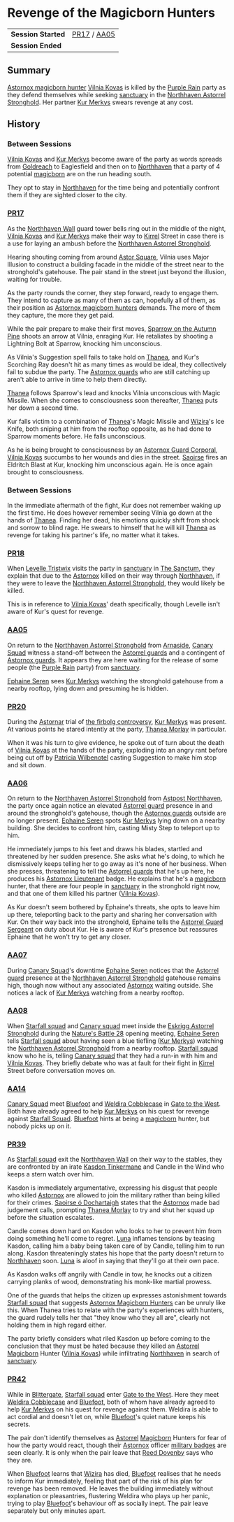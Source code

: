 # Revenge of the Magicborn Hunters

|||
| --- | --- |
| **Session Started** | [PR17](../sessions/PR17.md) / [AA05](../sessions/AA05.md) | storyline.2
| **Session Ended** | |

## Summary

[Astornox magicborn hunter](../organisations/astornox/ranks/astornox-magicborn-hunter.md) [Vilnia Kovas](../characters/vilnia-kovas.md) is killed by the [Purple Rain](../campaigns/C1-purple-rain.md) party as they defend themselves while seeking [sanctuary](../organisations/astorrel/sanctuary.md) in the [Northhaven Astorrel Stronghold](../places/strongholds/northhaven-astorrel-stronghold.md). Her partner [Kur Merkys](../characters/kur-merkys.md) swears revenge at any cost.

## History

### Between Sessions

[Vilnia Kovas](../characters/vilnia-kovas.md) and [Kur Merkys](../characters/kur-merkys.md) become aware of the party as words spreads from [Goldreach](../civilisations/kingdom-of-astor/SETTLEMENTS/GOLDREACH/README.md) to Eaglesfield and then on to [Northhaven](../places/cities/northhaven.md) that a party of 4 potential [magicborn](../civilisations/kingdom-of-astor/magicborn.md) are on the run heading south.

They opt to stay in [Northhaven](../places/cities/northhaven.md) for the time being and potentially confront them if they are sighted closer to the city.

### [PR17](../sessions/PR17.md)

As the [Northhaven Wall](../places/structures/northhaven-wall.md) guard tower bells ring out in the middle of the night, [Vilnia Kovas](../characters/vilnia-kovas.md) and [Kur Merkys](../characters/kur-merkys.md) make their way to [Kirrel](../gods/deities/kirrel.md) Street in case there is a use for laying an ambush before the [Northhaven Astorrel Stronghold](../places/strongholds/northhaven-astorrel-stronghold.md).

Hearing shouting coming from around [Astor Square](../places/structures/astor-square.md), Vilnia uses Major Illusion to construct a building facade in the middle of the street near to the stronghold's gatehouse. The pair stand in the street just beyond the illusion, waiting for trouble.

As the party rounds the corner, they step forward, ready to engage them. They intend to capture as many of them as can, hopefully all of them, as their position as [Astornox magicborn hunters](../organisations/astornox/ranks/astornox-magicborn-hunter.md) demands. The more of them they capture, the more they get paid.

While the pair prepare to make their first moves, [Sparrow on the Autumn Pine](../characters/sparrow-on-the-autumn-pine.md) shoots an arrow at Vilnia, enraging Kur. He retaliates by shooting a Lightning Bolt at Sparrow, knocking him unconscious.

As Vilnia's Suggestion spell fails to take hold on [Thanea](../../../astarus/people/thanea.md), and Kur's Scorching Ray doesn't hit as many times as would be ideal, they collectively fail to subdue the party. The [Astornox guards](../organisations/astornox/ranks/astornox-guard.md) who are still catching up aren't able to arrive in time to help them directly.

[Thanea](../../../astarus/people/thanea.md) follows Sparrow's lead and knocks Vilnia unconscious with Magic Missile. When she comes to consciousness soon thereafter, [Thanea](../../../astarus/people/thanea.md) puts her down a second time.

Kur falls victim to a combination of [Thanea](../../../astarus/people/thanea.md)'s Magic Missile and [Wizira](../characters/wizira.md)'s Ice Knife, both sniping at him from the rooftop opposite, as he had done to Sparrow moments before. He falls unconscious.

As he is being brought to consciousness by an [Astornox Guard Corporal](../organisations/astornox/ranks/astornox-guard-corporal.md), [Vilnia Kovas](../characters/vilnia-kovas.md) succumbs to her wounds and dies in the street. [Saoirse](../../../astarus/people/saoirse.md) fires an Eldritch Blast at Kur, knocking him unconscious again. He is once again brought to consciousness.

### Between Sessions

In the immediate aftermath of the fight, Kur does not remember waking up the first time. He does however remember seeing Vilnia go down at the hands of [Thanea](../../../astarus/people/thanea.md). Finding her dead, his emotions quickly shift from shock and sorrow to blind rage. He swears to himself that he will kill [Thanea](../../../astarus/people/thanea.md) as revenge for taking his partner's life, no matter what it takes.

### [PR18](../sessions/PR18.md)

When [Levelle Tristwix](../characters/levelle-tristwix.md) visits the party in [sanctuary](../organisations/astorrel/sanctuary.md) in [The Sanctum](../places/buildings/the-sanctum.md), they explain that due to the [Astornox](../organisations/astornox/astornox.md) killed on their way through [Northhaven](../places/cities/northhaven.md), if they were to leave the [Northhaven Astorrel Stronghold](../places/strongholds/northhaven-astorrel-stronghold.md), they would likely be killed.

This is in reference to [Vilnia Kovas](../characters/vilnia-kovas.md)' death specifically, though Levelle isn't aware of Kur's quest for revenge.

### [AA05](../sessions/AA05.md)

On return to the [Northhaven Astorrel Stronghold](../places/strongholds/northhaven-astorrel-stronghold.md) from [Arnaside](../places/villages/arnaside.md), [Canary Squad](../organisations/astorrel/squads/canary-squad.md) witness a stand-off between the [Astorrel guards](../organisations/astorrel/ranks/astorrel-guard.md) and a contingent of [Astornox guards](../organisations/astornox/ranks/astornox-guard.md). It appears they are here waiting for the release of some people (the [Purple Rain](../campaigns/C1-purple-rain.md) party) from [sanctuary](../organisations/astorrel/sanctuary.md).

[Ephaine Seren](../characters/ephaine-seren.md) sees [Kur Merkys](../characters/kur-merkys.md) watching the stronghold gatehouse from a nearby rooftop, lying down and presuming he is hidden.

### [PR20](../sessions/PR20.md)

During the [Astornar](../organisations/astornar.md) trial of [the firbolg controversy](ended/the-firbolg-controversy.md), [Kur Merkys](../characters/kur-merkys.md) was present. At various points he stared intently at the party, [Thanea Morlay](../characters/thanea-morlay.md) in particular.

When it was his turn to give evidence, he spoke out of turn about the death of [Vilnia Kovas](../characters/vilnia-kovas.md) at the hands of the party, exploding into an angry rant before being cut off by [Patricia Wilbenotel](../characters/patricia-wilbenotel.md) casting Suggestion to make him stop and sit down.

### [AA06](../sessions/AA06.md)

On return to the [Northhaven Astorrel Stronghold](../places/strongholds/northhaven-astorrel-stronghold.md) from [Astpost Northhaven](../places/buildings/shops/astpost-northhaven.md), the party once again notice an elevated [Astorrel guard](../organisations/astorrel/ranks/astorrel-guard.md) presence in and around the stronghold's gatehouse, though the [Astornox guards](../organisations/astornox/ranks/astornox-guard.md) outside are no longer present. [Ephaine Seren](../characters/ephaine-seren.md) spots [Kur Merkys](../characters/kur-merkys.md) lying down on a nearby building. She decides to confront him, casting Misty Step to teleport up to him.

He immediately jumps to his feet and draws his blades, startled and threatened by her sudden presence. She asks what he's doing, to which he dismissively keeps telling her to go away as it's none of her business. When she presses, threatening to tell the [Astorrel guards](../organisations/astorrel/ranks/astorrel-guard.md) that he's up here, he produces his [Astornox Lieutenant](../organisations/astornox/ranks/astornox-lieutenant.md) badge. He explains that he's a [magicborn](../civilisations/kingdom-of-astor/magicborn.md) hunter, that there are four people in [sanctuary](../organisations/astorrel/sanctuary.md) in the stronghold right now, and that one of them killed his partner ([Vilnia Kovas](../characters/vilnia-kovas.md)).

As Kur doesn't seem bothered by Ephaine's threats, she opts to leave him up there, teleporting back to the party and sharing her conversation with Kur. On their way back into the stronghold, Ephaine tells the [Astorrel Guard Sergeant](../organisations/astorrel/ranks/astorrel-guard-sergeant.md) on duty about Kur. He is aware of Kur's presence but reassures Ephaine that he won't try to get any closer.

### [AA07](../sessions/AA07.md)

During [Canary Squad](../organisations/astorrel/squads/canary-squad.md)'s downtime [Ephaine Seren](../characters/ephaine-seren.md) notices that the [Astorrel guard](../organisations/astorrel/ranks/astorrel-guard.md) presence at the [Northhaven Astorrel Stronghold](../places/strongholds/northhaven-astorrel-stronghold.md) gatehouse remains high, though now without any associated [Astornox](../organisations/astornox/astornox.md) waiting outside. She notices a lack of [Kur Merkys](../characters/kur-merkys.md) watching from a nearby rooftop.

### [AA08](../sessions/AA08.md)

When [Starfall squad](../organisations/astorrel/squads/starfall-squad.md) and [Canary squad](../organisations/astorrel/squads/canary-squad.md) meet inside the [Eskrigg Astorrel Stronghold](../places/strongholds/eskrigg-astorrel-stronghold.md) during the [Nature's Battle 28](ended/natures-battle-28.md) opening meeting, [Ephaine Seren](../characters/ephaine-seren.md) tells [Starfall squad](../organisations/astorrel/squads/starfall-squad.md) about having seen a blue tiefling ([Kur Merkys](../characters/kur-merkys.md)) watching the [Northhaven Astorrel Stronghold](../places/strongholds/northhaven-astorrel-stronghold.md) from a nearby rooftop. [Starfall squad](../organisations/astorrel/squads/starfall-squad.md) know who he is, telling [Canary squad](../organisations/astorrel/squads/canary-squad.md) that they had a run-in with him and [Vilnia Kovas](../characters/vilnia-kovas.md). They briefly debate who was at fault for their fight in [Kirrel](../gods/deities/kirrel.md) Street before conversation moves on.

### [AA14](../sessions/AA14.md)

[Canary Squad](../organisations/astorrel/squads/canary-squad.md) meet [Bluefoot](../characters/bluefoot.md) and [Weldira Cobblecase](../characters/weldira-cobblecase.md) in [Gate to the West](../places/buildings/inns-taverns/gate-to-the-west.md). Both have already agreed to help [Kur Merkys](../characters/kur-merkys.md) on his quest for revenge against [Starfall Squad](../organisations/astorrel/squads/starfall-squad.md). [Bluefoot](../characters/bluefoot.md) hints at being a [magicborn](../civilisations/kingdom-of-astor/magicborn.md) hunter, but nobody picks up on it.

### [PR39](../sessions/PR39.md)

As [Starfall squad](../organisations/astorrel/squads/starfall-squad.md) exit the [Northhaven Wall](../places/structures/northhaven-wall.md) on their way to the stables, they are confronted by an irate [Kasdon Tinkermane](../characters/kasdon-tinkermane.md) and Candle in the Wind who keeps a stern watch over him.

Kasdon is immediately argumentative, expressing his disgust that people who killed [Astornox](../organisations/astornox/astornox.md) are allowed to join the military rather than being killed for their crimes. [Saoirse ó Dochartaigh](../characters/saoirse-o-dochartaigh.md) states that the [Astornox](../organisations/astornox/astornox.md) made bad judgement calls, prompting [Thanea Morlay](../characters/thanea-morlay.md) to try and shut her squad up before the situation escalates.

Candle comes down hard on Kasdon who looks to her to prevent him from doing something he'll come to regret. [Luna](../characters/lucia-velpione.md) inflames tensions by teasing Kasdon, calling him a baby being taken care of by Candle, telling him to run along. Kasdon threateningly states his hope that the party doesn't return to [Northhaven](../places/cities/northhaven.md) soon. [Luna](../characters/lucia-velpione.md) is aloof in saying that they'll go at their own pace.

As Kasdon walks off angrily with Candle in tow, he knocks out a citizen carrying planks of wood, demonstrating his monk-like martial prowess.

One of the guards that helps the citizen up expresses astonishment towards [Starfall squad](../organisations/astorrel/squads/starfall-squad.md) that suggests [Astornox Magicborn Hunters](../organisations/astornox/ranks/astornox-magicborn-hunter.md) can be unruly like this. When Thanea tries to relate with the party's experiences with hunters, the guard rudely tells her that "they know who they all are", clearly not holding them in high regard either.

The party briefly considers what riled Kasdon up before coming to the conclusion that they must be hated because they killed an [Astorrel](../organisations/astorrel/astorrel.md) [Magicborn](../civilisations/kingdom-of-astor/magicborn.md) Hunter ([Vilnia Kovas](../characters/vilnia-kovas.md)) while infiltrating [Northhaven](../places/cities/northhaven.md) in search of [sanctuary](../organisations/astorrel/sanctuary.md).

### [PR42](../sessions/PR42.md)

While in [Blittergate](../places/towns/blittergate.md), [Starfall squad](../organisations/astorrel/squads/starfall-squad.md) enter [Gate to the West](../places/buildings/inns-taverns/gate-to-the-west.md). Here they meet [Weldira Cobblecase](../characters/weldira-cobblecase.md) and [Bluefoot](../characters/bluefoot.md), both of whom have already agreed to help [Kur Merkys](../characters/kur-merkys.md) on his quest for revenge against them. Weldira is able to act cordial and doesn't let on, while [Bluefoot](../characters/bluefoot.md)'s quiet nature keeps his secrets.

The pair don't identify themselves as [Astorrel](../organisations/astorrel/astorrel.md) [Magicborn](../civilisations/kingdom-of-astor/magicborn.md) Hunters for fear of how the party would react, though their [Astornox](../organisations/astornox/astornox.md) officer [military badges](../civilisations/kingdom-of-astor/military-badges.md) are seen clearly. It is only when the pair leave that [Reed Dovenby](../characters/reed-dovenby.md) says who they are.

When [Bluefoot](../characters/bluefoot.md) learns that [Wizira](../characters/wizira.md) has died, [Bluefoot](../characters/bluefoot.md) realises that he needs to inform Kur immediately, feeling that part of the risk of his plan for revenge has been removed. He leaves the building immediately without explanation or pleasantries, flustering Weldira who plays up her panic, trying to play [Bluefoot](../characters/bluefoot.md)'s behaviour off as socially inept. The pair leave separately but only minutes apart.
